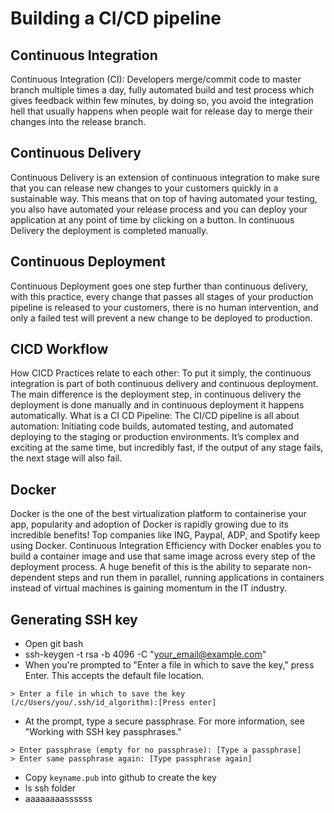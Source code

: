 # Building a CI/CD pipeline
## Continuous Integration

Continuous Integration (CI): Developers merge/commit code to master branch multiple times a day, fully automated build and test process which gives feedback within few minutes, by doing so, you avoid the integration hell that usually happens when people wait for release day to merge their changes into the release branch.


## Continuous Delivery

Continuous Delivery is an extension of continuous integration to make sure that you can release new changes to your customers quickly in a sustainable way. This means that on top of having automated your testing, you also have automated your release process and you can deploy your application at any point of time by clicking on a button. In continuous Delivery the deployment is completed manually.

## Continuous Deployment 

Continuous Deployment goes one step further than continuous delivery, with this practice, every change that passes all stages of your production pipeline is released to your customers, there is no human intervention, and only a failed test will prevent a new change to be deployed to production.

## CICD Workflow

How CICD Practices relate to each other: To put it simply, the continuous integration is part of both continuous delivery and continuous deployment. The main difference is the deployment step, in continuous delivery the deployment is done manually and in continuous deployment it happens automatically.
What is a CI CD Pipeline: The CI/CD pipeline is all about automation: Initiating code builds, automated testing, and automated deploying to the staging or production environments. It’s complex and exciting at the same time, but incredibly fast, if the output of any stage fails, the next stage will also fail.

## Docker

Docker is the one of the best virtualization platform to containerise your app, popularity and adoption of Docker is rapidly growing due to its incredible benefits! Top companies like ING, Paypal, ADP, and Spotify keep using Docker. Continuous Integration Efficiency with Docker enables you to build a container image and use that same image across every step of the deployment process. A huge benefit of this is the ability to separate non-dependent steps and run them in parallel, running applications in containers instead of virtual machines is gaining momentum in the IT industry.

## Generating SSH key

- Open git bash
- ssh-keygen -t rsa -b 4096 -C "your_email@example.com"
- When you're prompted to "Enter a file in which to save the key," press Enter. This accepts the default file location. 
```
> Enter a file in which to save the key (/c/Users/you/.ssh/id_algorithm):[Press enter]
```

- At the prompt, type a secure passphrase. For more information, see "Working with SSH key passphrases." 

```
> Enter passphrase (empty for no passphrase): [Type a passphrase]
> Enter same passphrase again: [Type passphrase again]
```
- Copy `keyname.pub` into github to create the key
- ls ssh folder
- aaaaaaaassssss